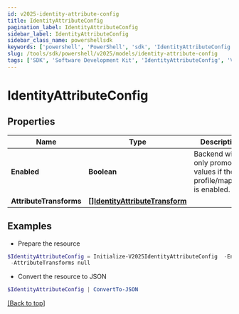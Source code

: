 ```yaml
---
id: v2025-identity-attribute-config
title: IdentityAttributeConfig
pagination_label: IdentityAttributeConfig
sidebar_label: IdentityAttributeConfig
sidebar_class_name: powershellsdk
keywords: ['powershell', 'PowerShell', 'sdk', 'IdentityAttributeConfig', 'V2025IdentityAttributeConfig'] 
slug: /tools/sdk/powershell/v2025/models/identity-attribute-config
tags: ['SDK', 'Software Development Kit', 'IdentityAttributeConfig', 'V2025IdentityAttributeConfig']
---
```



# IdentityAttributeConfig

## Properties

Name | Type | Description | Notes
------------ | ------------- | ------------- | -------------
**Enabled** | **Boolean** | Backend will only promote values if the profile/mapping is enabled. | [optional] [default to $false]
**AttributeTransforms** | [**[]IdentityAttributeTransform**](identity-attribute-transform) |  | [optional] 

## Examples

- Prepare the resource
```powershell
$IdentityAttributeConfig = Initialize-V2025IdentityAttributeConfig  -Enabled true `
 -AttributeTransforms null
```

- Convert the resource to JSON
```powershell
$IdentityAttributeConfig | ConvertTo-JSON
```


[[Back to top]](#) 

